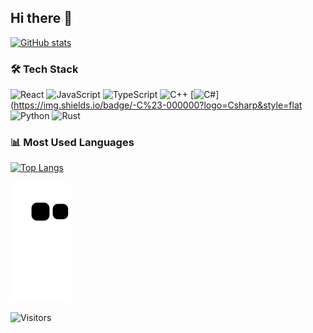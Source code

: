 ## Hi there 👋

<div align="left">
  
[![GitHub stats](https://github-readme-stats.vercel.app/api?username=LeeGH04&show_icons=true&theme=radical)](https://github.com/LeeGH04)

### 🛠 Tech Stack

![React](https://img.shields.io/badge/React-20232A?style=for-the-badge&logo=react&logoColor=61DAFB)
![JavaScript](https://img.shields.io/badge/JavaScript-F7DF1E?style=for-the-badge&logo=javascript&logoColor=black)
![TypeScript](https://img.shields.io/badge/TypeScript-007ACC?style=for-the-badge&logo=typescript&logoColor=white)
![C++](https://img.shields.io/badge/C++-00599C?style=for-the-badge&logo=c%2B%2B&logoColor=white)
[![C#](https://img.shields.io/badge/C%23-%23239120.svg?style=for-the-badge&logo=C%23&logoColor=white)](https://img.shields.io/badge/-C%23-000000?logo=Csharp&style=flat
![Python](https://img.shields.io/badge/Python-3776AB?style=for-the-badge&logo=python&logoColor=white)
![Rust](https://img.shields.io/badge/Rust-000000?style=for-the-badge&logo=rust&logoColor=white)

### 📊 Most Used Languages
[![Top Langs](https://github-readme-stats.vercel.app/api/top-langs/?username=LeeGH04&layout=compact&theme=radical)](https://github.com/LeeGH04)

![Snake animation](https://github.com/LeeGH04/LeeGH04/blob/output/github-contribution-grid-snake.svg)

![Visitors](https://visitor-badge.laobi.icu/badge?page_id=LeeGH04.LeeGH04)

</div>

<!--
**LeeGH04/LeeGH04** is a ✨ _special_ ✨ repository because its `README.md` (this file) appears on your GitHub profile.

Here are some ideas to get you started:


- 🔭 I’m currently working on ...
- 🌱 I’m currently learning ...
- 👯 I’m looking to collaborate on ...
- 🤔 I’m looking for help with ...
- 💬 Ask me about ...
- 📫 How to reach me: ...
- 😄 Pronouns: ...
- ⚡ Fun fact: ...
-->
